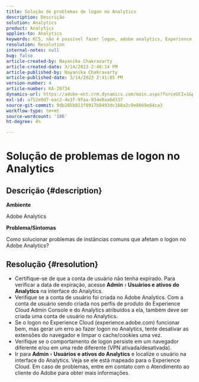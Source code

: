 ```yaml
---
title: Solução de problemas de logon no Analytics
description: Descrição
solution: Analytics
product: Analytics
applies-to: Analytics
keywords: KCS, não é possível fazer logon, adobe analytics, Experience Cloud, interface do Analytics
resolution: Resolution
internal-notes: null
bug: false
article-created-by: Nayanika Chakravarty
article-created-date: 3/14/2023 2:40:14 PM
article-published-by: Nayanika Chakravarty
article-published-date: 3/14/2023 2:41:05 PM
version-number: 4
article-number: KA-20734
dynamics-url: https://adobe-ent.crm.dynamics.com/main.aspx?forceUCI=1&pagetype=entityrecord&etn=knowledgearticle&id=02314f20-76c2-ed11-83ff-6045bd006a22
exl-id: a752e0d7-eac2-4e3f-9faa-934e0aa6d337
source-git-commit: 9db285b811f6917b8493dc168a2c9e8669e84ca3
workflow-type: tm+mt
source-wordcount: '186'
ht-degree: 4%

---
```


# Solução de problemas de logon no Analytics

## Descrição {#description}


<b>Ambiente</b>

Adobe Analytics

<b>Problema/Sintomas</b>

Como solucionar problemas de instâncias comuns que afetam o logon no Adobe Analytics?


## Resolução {#resolution}


- Certifique-se de que a conta de usuário não tenha expirado. Para verificar a data de expiração, acesse <b>Admin</b> › <b>Usuários e ativos do Analytics</b> na interface do Analytics.
- Verifique se a conta de usuário foi criada no Adobe Analytics. Com a conta de usuário sendo criada nos perfis de produto do Experience Cloud Admin Console e do Analytics atribuídos a ela, também deve ser criada uma conta de usuário no Analytics.
- Se o logon no Experience Cloud (experience.adobe.com) funcionar bem, mas gerar um erro ao fazer logon no Analytics, tente desativar as extensões do navegador e limpar o cache/cookies uma vez.
- Verifique se o comportamento de logon persiste em um navegador diferente e/ou em uma rede diferente (VPN ativada/desativada).
- Ir para <b>Admin</b> › <b>Usuários e ativos do Analytics</b> e localize o usuário na interface do Analytics. Veja se ele está mapeado para o Experience Cloud. Em caso de problemas, entre em contato com o Atendimento ao cliente do Adobe para obter mais informações.
